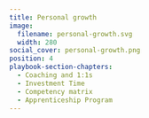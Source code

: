 ```yaml
---
title: Personal growth
image:
  filename: personal-growth.svg
  width: 280
social_cover: personal-growth.png
position: 4
playbook-section-chapters:
  - Coaching and 1:1s
  - Investment Time
  - Competency matrix
  - Apprenticeship Program
---
```

